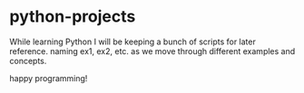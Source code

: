 # python-projects

While learning Python I will be keeping a bunch of scripts for later reference.
naming ex1, ex2, etc. as we move through different examples and concepts.

happy programming!
